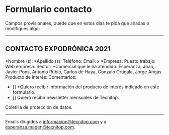 # Formulario contacto

Campos provisionales, puede que en estos días te pida que añadas o modifiques algo:

- - - 

## CONTACTO EXPODRÓNICA 2021
*Nombre (s):
*Apellido (s):
Teléfono:
Email: x
*Empresa:
Puesto trabajo:
Web empresa:
Sector: 
*Comercial que le ha atendido: Esperanza, Joan, Javier Pons, Antonio Rubio, Carlos de Haya, Gonzalo Ortigala, Jorge Angás
Producto de interés: 
Comentarios:
- [] *Quiero recibir información del producto de interés indicado en este formulario.
- [] Quiero recibir newsletter mensuales de Tecnitop.

Coletilla de protección de datos.

- - -

Emails dirigidos a informacion@tecnitop.com y a esperanza.magen@tecnitop.com. 

